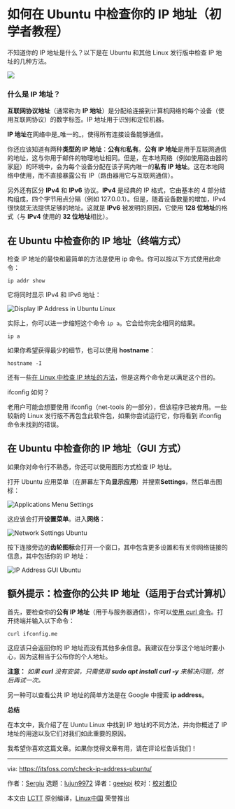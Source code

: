 [#]: collector: (lujun9972)
[#]: translator: (geekpi)
[#]: reviewer: ( )
[#]: publisher: ( )
[#]: url: ( )
[#]: subject: (How To Check Your IP Address in Ubuntu [Beginner’s Tip])
[#]: via: (https://itsfoss.com/check-ip-address-ubuntu/)
[#]: author: (Sergiu https://itsfoss.com/author/sergiu/)

如何在 Ubuntu 中检查你的 IP 地址（初学者教程）
======

不知道你的 IP 地址是什么？以下是在 Ubuntu 和其他 Linux 发行版中检查 IP 地址的几种方法。

![][1]

### 什么是 IP 地址？

**互联网协议地址**（通常称为 **IP 地址**）是分配给连接到计算机网络的每个设备（使用互联网协议）的数字标签。IP 地址用于识别和定位机器。

**IP 地址**在网络中是_唯一的_，使得所有连接设备能够通信。

你还应该知道有两种**类型的 IP 地址**：**公有**和**私有**。**公有 IP 地址**是用于互联网通信的地址，这与你用于邮件的物理地址相同。但是，在本地网络（例如使用路由器的家庭）的环境中，会为每个设备分配在该子网内唯一的**私有 IP 地址**。这在本地网络中使用，而不直接暴露公有 IP（路由器用它与互联网通信）。

另外还有区分 **IPv4** 和 **IPv6** 协议。**IPv4** 是经典的 IP 格式，它由基本的 4 部分结构组成，四个字节用点分隔（例如 127.0.0.1）。但是，随着设备数量的增加，IPv4 很快就无法提供足够的地址。这就是 **IPv6** 被发明的原因，它使用 **128 位地址**的格式（与 **IPv4** 使用的 **32 位地址**相比）。

## 在 Ubuntu 中检查你的 IP 地址（终端方式）

检查 IP 地址的最快和最简单的方法是使用 ip 命令。你可以按以下方式使用此命令：

```
ip addr show
```

它将同时显示 IPv4 和 IPv6 地址：

![Display IP Address in Ubuntu Linux][2]

实际上，你可以进一步缩短这个命令 `ip a`。它会给你完全相同的结果。

```
ip a
```

如果你希望获得最少的细节，也可以使用 **hostname**：

```
hostname -I
```

还有一些[在 Linux 中检查 IP 地址的方法][3]，但是这两个命令足以满足这个目的。

ifconfig 如何？

老用户可能会想要使用 ifconfig（net-tools 的一部分），但该程序已被弃用。一些较新的 Linux 发行版不再包含此软件包，如果你尝试运行它，你将看到 ifconfig 命令未找到的错误。

## 在 Ubuntu 中检查你的 IP 地址（GUI 方式）

如果你对命令行不熟悉，你还可以使用图形方式检查 IP 地址。

打开 Ubuntu 应用菜单（在屏幕左下角**显示应用**）并搜索**Settings**，然后单击图标：

![Applications Menu Settings][5]

这应该会打开**设置菜单**。进入**网络**：

![Network Settings Ubuntu][6]

按下连接旁边的**齿轮图标**会打开一个窗口，其中包含更多设置和有关你网络链接的信息，其中包括你的 IP 地址：

![IP Address GUI Ubuntu][7]

## 额外提示：检查你的公共 IP 地址（适用于台式计算机）

首先，要检查你的**公有 IP 地址**（用于与服务器通信），你可以[使用 curl 命令][8]。打开终端并输入以下命令：

```
curl ifconfig.me
```

这应该只会返回你的 IP 地址而没有其他多余信息。我建议在分享这个地址时要小心，因为这相当于公布你的个人地址。

**注意：** _如果 **curl** 没有安装，只需使用 **sudo apt install curl -y** 来解决问题，然后再试一次。_

另一种可以查看公共 IP 地址的简单方法是在 Google 中搜索 **ip address**。

**总结**

在本文中，我介绍了在 Uuntu Linux 中找到 IP 地址的不同方法，并向你概述了 IP 地址的用途以及它们对我们如此重要的原因。

我希望你喜欢这篇文章。如果你觉得文章有用，请在评论栏告诉我们！

--------------------------------------------------------------------------------

via: https://itsfoss.com/check-ip-address-ubuntu/

作者：[Sergiu][a]
选题：[lujun9972][b]
译者：[geekpi](https://github.com/geekpi)
校对：[校对者ID](https://github.com/校对者ID)

本文由 [LCTT](https://github.com/LCTT/TranslateProject) 原创编译，[Linux中国](https://linux.cn/) 荣誉推出

[a]: https://itsfoss.com/author/sergiu/
[b]: https://github.com/lujun9972
[1]: https://i1.wp.com/itsfoss.com/wp-content/uploads/2019/08/checking-ip-address-ubuntu.png?resize=800%2C450&ssl=1
[2]: https://i1.wp.com/itsfoss.com/wp-content/uploads/2019/08/ip_addr_show.png?fit=800%2C493&ssl=1
[3]: https://linuxhandbook.com/find-ip-address/
[5]: https://i2.wp.com/itsfoss.com/wp-content/uploads/2019/08/applications_menu_settings.jpg?fit=800%2C309&ssl=1
[6]: https://i1.wp.com/itsfoss.com/wp-content/uploads/2019/08/network_settings_ubuntu.jpg?fit=800%2C591&ssl=1
[7]: https://i1.wp.com/itsfoss.com/wp-content/uploads/2019/08/ip_address_gui_ubuntu.png?fit=800%2C510&ssl=1
[8]: https://linuxhandbook.com/curl-command-examples/
